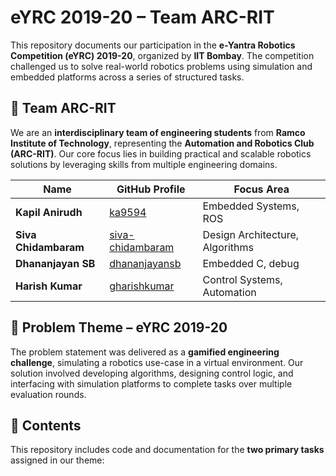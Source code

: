 # eYRC 2019-20 – Team ARC-RIT

This repository documents our participation in the **e-Yantra Robotics Competition (eYRC) 2019-20**, organized by **IIT Bombay**. The competition challenged us to solve real-world robotics problems using simulation and embedded platforms across a series of structured tasks.


## 👥 Team ARC-RIT

We are an **interdisciplinary team of engineering students** from **Ramco Institute of Technology**, representing the **Automation and Robotics Club (ARC-RIT)**. Our core focus lies in building practical and scalable robotics solutions by leveraging skills from multiple engineering domains.

| Name              | GitHub Profile                                  | Focus Area                    |
|-------------------|-------------------------------------------------|-------------------------------|
| **Kapil Anirudh** | [ka9594](https://github.com/ka9594)             | Embedded Systems, ROS         |
| **Siva Chidambaram** | [siva-chidambaram](https://github.com/siva-chidambaram) | Design Architecture, Algorithms   |
| **Dhananjayan SB**| [dhananjayansb](https://github.com/dhananjayansb) | Embedded C, debug          |
| **Harish Kumar**  | [gharishkumar](https://github.com/gharishkumar) | Control Systems, Automation   |


## 🧠 Problem Theme – eYRC 2019-20

The problem statement was delivered as a **gamified engineering challenge**, simulating a robotics use-case in a virtual environment. Our solution involved developing algorithms, designing control logic, and interfacing with simulation platforms to complete tasks over multiple evaluation rounds.


## 📁 Contents

This repository includes code and documentation for the **two primary tasks** assigned in our theme:

